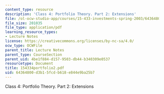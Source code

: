 ```yaml
---
content_type: resource
description: 'Class 4: Portfolio Theory. Part 2: Extensions'
file: /ol-ocw-studio-app/courses/15-433-investments-spring-2003/64364800d3b15fcdb618e844e9ba25b7_154334portfolio2.pdf
file_size: 201035
file_type: application/pdf
learning_resource_types:
- Lecture Notes
license: https://creativecommons.org/licenses/by-nc-sa/4.0/
ocw_type: OCWFile
parent_title: Lecture Notes
parent_type: CourseSection
parent_uid: 4be1f884-d157-9503-db44-b340309e0537
resourcetype: Document
title: 154334portfolio2.pdf
uid: 64364800-d3b1-5fcd-b618-e844e9ba25b7
---
```

Class 4: Portfolio Theory. Part 2: Extensions